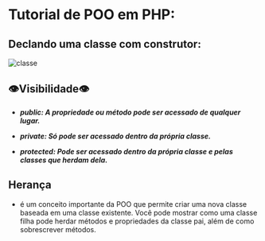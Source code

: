 # Tutorial de POO em PHP:

## Declando uma classe com construtor:

![classe](https://github.com/SidneiAJr/Documentacao_Linguagens/blob/main/prints/Captura%20de%20tela%202025-10-08%20105809.png)

## 👁️Visibilidade👁️
- ***public: A propriedade ou método pode ser acessado de qualquer lugar.***

- ***private: Só pode ser acessado dentro da própria classe.***

- ***protected: Pode ser acessado dentro da própria classe e pelas classes que herdam dela.***

## Herança 
- é um conceito importante da POO que permite criar uma nova classe baseada em uma classe existente. Você pode mostrar como uma classe filha pode herdar métodos e propriedades da classe pai, além de como sobrescrever métodos.
